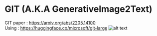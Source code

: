 # GIT (A.K.A GenerativeImage2Text)
GIT paper : https://arxiv.org/abs/2205.14100 <br>
Using : https://huggingface.co/microsoft/git-large
![alt text](https://huggingface.co/datasets/huggingface/documentation-images/resolve/main/transformers/model_doc/git_architecture.jpg)
